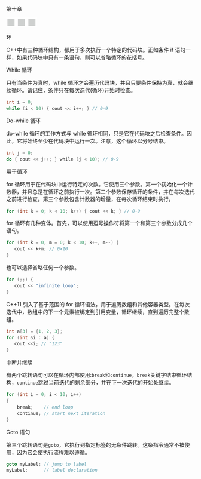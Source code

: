 第十章

![image](img/frontdot.jpg)

环

C++中有三种循环结构，都用于多次执行一个特定的代码块。正如条件 if 语句一样，如果代码块中只有一条语句，则可以省略循环的花括号。

While 循环

只有当条件为真时，while 循环才会遍历代码块，并且只要条件保持为真，就会继续循环。请记住，条件只在每次迭代(循环)开始时检查。

```cpp
int i = 0;
while (i < 10) { cout << i++; } // 0-9
```

Do-while 循环

do-while 循环的工作方式与 while 循环相同，只是它在代码块之后检查条件。因此，它将始终至少在代码块中运行一次。注意，这个循环以分号结束。

```cpp
int j = 0;
do { cout << j++; } while (j < 10); // 0-9
```

用于循环

for 循环用于在代码块中运行特定的次数。它使用三个参数。第一个初始化一个计数器，并且总是在循环之前执行一次。第二个参数保存循环的条件，并在每次迭代之前进行检查。第三个参数包含计数器的增量，在每次循环结束时执行。

```cpp
for (int k = 0; k < 10; k++) { cout << k; } // 0-9
```

for 循环有几种变体。首先，可以使用逗号操作符将第一个和第三个参数分成几个语句。

```cpp
for (int k = 0, m = 0; k < 10; k++, m--) {
   cout << k+m; // 0x10
}
```

也可以选择省略任何一个参数。

```cpp
for (;;) {
   cout << "infinite loop";
}

```

C++11 引入了基于范围的 for 循环语法，用于遍历数组和其他容器类型。在每次迭代中，数组中的下一个元素被绑定到引用变量，循环继续，直到遍历完整个数组。

```cpp
int a[3] = {1, 2, 3};
for (int &i : a) {
   cout <<i; // "123"
}
```

中断并继续

有两个跳转语句可以在循环内部使用:`break`和`continue`。`break`关键字结束循环结构，`continue`跳过当前迭代的剩余部分，并在下一次迭代的开始处继续。

```cpp
for (int i = 0; i < 10; i++)
{
    break;    // end loop
    continue; // start next iteration
}
```

Goto 语句

第三个跳转语句是`goto`，它执行到指定标签的无条件跳转。这条指令通常不被使用，因为它会使执行流程难以遵循。

```cpp
goto myLabel; // jump to label
myLabel:      // label declaration
```